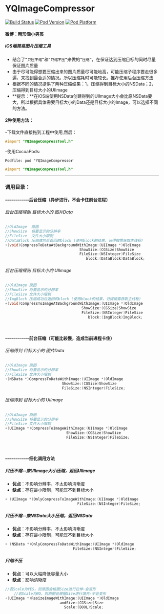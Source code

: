 # YQImageCompressor
[![Build Status](https://travis-ci.org/976431yang/YQImageCompressor.svg?branch=master)](https://travis-ci.org/976431yang/YQImageCompressor)
[![Pod Version](https://img.shields.io/badge/pod-1.0.0-blue.svg)](http://cocoadocs.org/docsets/YQImageCompressor/)
[![Pod Platform](https://img.shields.io/badge/platform-ios-lightgray.svg)](http://cocoadocs.org/docsets/YQImageCompressor/)

#### 微博：畸形滴小男孩

##### iOS端简易图片压缩工具
- 结合了`“只压不缩”`和`“只缩不压”`来做的`“压缩”`，在保证达到压缩目标的同时尽量保证图片质量
- 由于尽可能得想要压缩出来的图片质量尽可能地高，可能压缩子程序要走很多遍，来找到最合适的情况。所以压缩耗时可能较长。推荐使用后台压缩方法
- 根据不同的情况提供了两种压缩结果：1，压缩得到目标大小的NSData；2，压缩得到目标大小的UIImage
- **提示：**在iOS端使用NSData创建得到的UIImage大小会比原NSData要大，所以根据具体需要目标大小的Data还是目标大小的Image，可以选择不同的方法。



#### 2种使用方法：
-下载文件直接拖到工程中使用,然后：
```objective-c
#import "YQImageCompressTool.h"
```
-使用CocoaPods:
```
Podfile: pod 'YQImageCompressor'
```
```objective-c
#import "YQImageCompressTool.h"
```
-------------------

### 调用目录：

#### ------------后台压缩（异步进行，不会卡住前台进程）
###### 后台压缩得到 目标大小的 图片Data

```objective-c
//OldImage  原图
//ShowSize  将要显示的分辨率
//FileSize  文件大小限制
//DataBlock 压缩成功后返回的block (使用block的结果，记得按需获取主线程)
+(void)CompressToDataAtBackgroundWithImage:(UIImage *)OldImage
                                  ShowSize:(CGSize)ShowSize
                                  FileSize:(NSInteger)FileSize
                                     block:(DataBlock)DataBlock;
```
###### 后台压缩得到 目标大小的 UIImage

```objective-c
//OldImage 原图
//ShowSize 将要显示的分辨率
//FileSize 文件大小限制
//ImgBlock 压缩成功后返回的block (使用block的结果，记得按需获取主线程)
+(void)CompressToImageAtBackgroundWithImage:(UIImage *)OldImage
                                   ShowSize:(CGSize)ShowSize
                                   FileSize:(NSInteger)FileSize
                                      block:(ImgBlock)ImgBlock;
```
<br />

#### ------------前台压缩（可能比较慢，造成当前进程卡住）

###### 压缩得到 目标大小的 图片Data
```objective-c
//OldImage 原图
//ShowSize 将要显示的分辨率
//FileSize 文件大小限制
+(NSData *)CompressToDataWithImage:(UIImage *)OldImage
                          ShowSize:(CGSize)ShowSize
                          FileSize:(NSInteger)FileSize;
```
###### 压缩得到 目标大小的 UIImage
```objective-c
//OldImage 原图
//ShowSize 将要显示的分辨率
//FileSize 文件大小限制
+(UIImage *)CompressToImageWithImage:(UIImage *)OldImage
                            ShowSize:(CGSize)ShowSize
                            FileSize:(NSInteger)FileSize;
```
<br /> 
 
#### ------------细化调用方法
##### 只压不缩--按UIImage大小压缩，返回UIImage
- **优点**：不影响分辨率，不太影响清晰度
- **缺点**：存在最小限制，可能压不到目标大小

```objective-c
+ (UIImage *)OnlyCompressToImageWithImage:(UIImage *)OldImage
                                 FileSize:(NSInteger)FileSize;
```

##### 只压不缩--按NSData大小压缩，返回NSData
- **优点**：不影响分辨率，不太影响清晰度
- **缺点**：存在最小限制，可能压不到目标大小

```objective-c
+ (NSData *)OnlyCompressToDataWithImage:(UIImage *)OldImage
                               FileSize:(NSInteger)FileSize;
```

##### 只缩不压
- **优点**：可以大幅降低容量大小
- **缺点**：影响清晰度

```objective-c
//若Scale为YES，则原图会根据Size进行拉伸-会变形
	//若Scale为NO，则原图会根据Size进行填充-不会变形
+(UIImage *)ResizeImageWithImage:(UIImage *)OldImage
                         andSize:(CGSize)Size
                           Scale:(BOOL)Scale;
```
